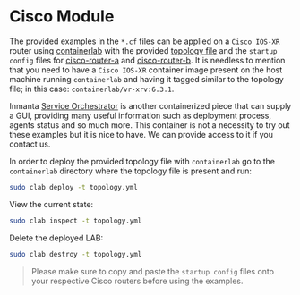 # Cisco Module

The provided examples in the `*.cf` files can be applied on a `Cisco IOS-XR` router using [containerlab](https://containerlab.srlinux.dev/) with the provided [topology file](containerlab/topology.yml) and the `startup config` files for [cisco-router-a](containerlab/startup_cisco_router_a.xr) and [cisco-router-b](containerlab/startup_cisco_router_b.xr). It is needless to mention that you need to have a `Cisco IOS-XR` container image present on the host machine running `containerlab` and having it tagged similar to the topology file; in this case: `containerlab/vr-xrv:6.3.1`.

Inmanta [Service Orchestrator](https://inmanta.com/service-orchestrator/) is another containerized piece that can supply a GUI, providing many useful information such as deployment process, agents status and so much more. This container is not a necessity to try out these examples but it is nice to have. We can provide access to it if you contact us.

In order to deploy the provided topology file with `containerlab` go to the `containerlab` directory where the topology file is present and run:

```sh
sudo clab deploy -t topology.yml
```

View the current state:

```sh
sudo clab inspect -t topology.yml
```

Delete the deployed LAB:

```sh
sudo clab destroy -t topology.yml
```

> Please make sure to copy and paste the `startup config` files onto your respective Cisco routers before using the examples.
